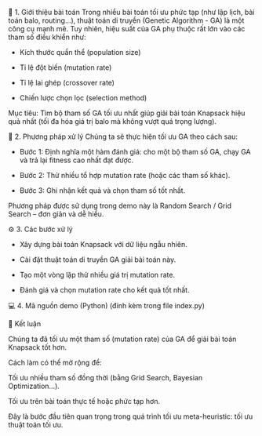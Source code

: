 🧭 1. Giới thiệu bài toán
Trong nhiều bài toán tối ưu phức tạp (như lập lịch, bài toán balo, routing...), thuật toán di truyền (Genetic Algorithm - GA) là một công cụ mạnh mẽ. Tuy nhiên, hiệu suất của GA phụ thuộc rất lớn vào các tham số điều khiển như:

- Kích thước quần thể (population size)

- Tỉ lệ đột biến (mutation rate)

- Tỉ lệ lai ghép (crossover rate)

- Chiến lược chọn lọc (selection method)

Mục tiêu: Tìm bộ tham số GA tối ưu nhất giúp giải bài toán Knapsack hiệu quả nhất (tối đa hóa giá trị balo mà không vượt quá trọng lượng).

🧠 2. Phương pháp xử lý
Chúng ta sẽ thực hiện tối ưu GA theo cách sau:

- Bước 1: Định nghĩa một hàm đánh giá: cho một bộ tham số GA, chạy GA và trả lại fitness cao nhất đạt được.

- Bước 2: Thử nhiều tổ hợp mutation rate (hoặc các tham số khác).

- Bước 3: Ghi nhận kết quả và chọn tham số tốt nhất.

Phương pháp được sử dụng trong demo này là Random Search / Grid Search – đơn giản và dễ hiểu.

⚙️ 3. Các bước xử lý
- Xây dựng bài toán Knapsack với dữ liệu ngẫu nhiên.

- Cài đặt thuật toán di truyền GA giải bài toán này.

- Tạo một vòng lặp thử nhiều giá trị mutation rate.

- Đánh giá và chọn mutation rate cho kết quả tốt nhất.

💻 4. Mã nguồn demo (Python) (đính kèm trong file index.py)



📌 Kết luận

Chúng ta đã tối ưu một tham số (mutation rate) của GA để giải bài toán Knapsack tốt hơn.

Cách làm có thể mở rộng để:

Tối ưu nhiều tham số đồng thời (bằng Grid Search, Bayesian Optimization...).

Tối ưu trên bài toán thực tế hoặc phức tạp hơn.

Đây là bước đầu tiên quan trọng trong quá trình tối ưu meta-heuristic: tối ưu thuật toán tối ưu.

